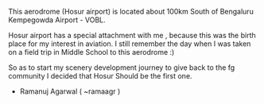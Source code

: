 This aerodrome (Hosur airport) is located about 100km South of Bengaluru Kempegowda Airport - VOBL.

Hosur airport has a special attachment with me , because this was the birth place for my interest in aviation.
I still remember the day when I was taken on a field trip in Middle School to this aerodrome :)

So as to start my scenery development journey to give back to the fg community I decided that Hosur Should be the first one.
- Ramanuj Agarwal ( ~ramaagr )
